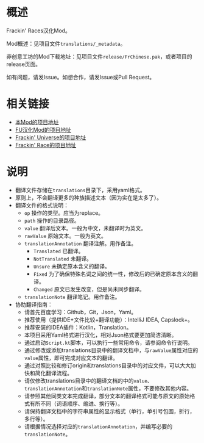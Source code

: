 # 概述

Frackin' Races汉化Mod。

Mod概述：见项目文件`translations/_metadata`。

非创意工坊的Mod下载地址：见项目文件`release/FrChinese.pak`，或者项目的release页面。

如有问题，请发Issue。如想合作，请发Issue或Pull Request。

# 相关链接

* [本Mod的项目地址](https://github.com/DragonKnightOfBreeze/FrackinRaces-sChinese-Project)
* [FU汉化Mod的项目地址](https://github.com/ProjectSky/FrackinUniverse-sChinese-Project)
* [Frackin' Universe的项目地址](https://github.com/sayterdarkwynd/FrackinUniverse)
* [Frackin' Race的项目地址](https://github.com/sayterdarkwynd/FrackinRaces)

# 说明

* 翻译文件存储在`translations`目录下，采用yaml格式。
* 原则上，不会翻译更多的种族描述文本（因为实在是太多了）。
* 翻译文件的格式说明：
  * `op` 操作的类型。应当为replace。
  * `path` 操作的目录路径。
  * `value` 翻译后文本。一般为中文，未翻译时为英文。
  * `rawValue` 原始文本。一般为英文。
  * `translationAnnotation` 翻译注解。用作备注。
    * `Translated` 已翻译。
    * `NotTranslated` 未翻译。
    * `Unsure` 未确定原本含义的翻译。
    * `Fixed` 为了确保特殊名词之间的统一性，修改后的已确定原本含义的翻译。  
    * `Changed` 原文已发生改变，但是尚未同步翻译。
  * `translationNote` 翻译笔记。用作备注。
* 协助翻译指南：
  * 请首先百度学习：Github，Git，Json，Yaml。
  * 推荐使用（提供IDE+文件比较+翻译功能）：IntelliJ IDEA, Capslock+。
  * 推荐安装的IDEA插件：Kotlin，Translation。
  * 本项目采用Yaml格式进行汉化，相对Json格式要更加简洁清晰。
  * 通过启动`Script.kt`脚本，可以执行一些常用命令，请参阅命令行说明。
  * 通过修改或添加translations目录中的翻译文档中，与`rawValue`属性对应的`value`属性，即可完成对应文本的翻译。
  * 通过对照比较和修订origin和translations目录中的对应文件，可以大大加快和简化翻译流程。
  * 请仅修改translations目录中的翻译文档的中的`value`、`translationAnnotation`和`translationNote`属性，不要修改其他内容。
  * 请参照其他同类文本完成翻译，部分文本的翻译格式可能与原文的原始格式有所不同（词语顺序、缩进、换行等）。 
  * 请保持翻译文档中的字符串属性的显示格式（单行，单引号包围，折行，多行等）。
  * 请根据情况选择对应的`translationAnnotation`，并编写必要的`translationNote`。
